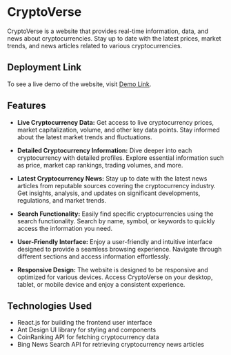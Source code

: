 # CryptoVerse

CryptoVerse is a website that provides real-time information, data, and news about cryptocurrencies. Stay up to date with the latest prices, market trends, and news articles related to various cryptocurrencies.

## Deployment Link

To see a live demo of the website, visit [Demo Link](https://crypto-verse-ayush07.vercel.app).

## Features

- **Live Cryptocurrency Data:** Get access to live cryptocurrency prices, market capitalization, volume, and other key data points. Stay informed about the latest market trends and fluctuations.

- **Detailed Cryptocurrency Information:** Dive deeper into each cryptocurrency with detailed profiles. Explore essential information such as price, market cap rankings, trading volumes, and more.

- **Latest Cryptocurrency News:** Stay up to date with the latest news articles from reputable sources covering the cryptocurrency industry. Get insights, analysis, and updates on significant developments, regulations, and market trends.

- **Search Functionality:** Easily find specific cryptocurrencies using the search functionality. Search by name, symbol, or keywords to quickly access the information you need.

- **User-Friendly Interface:** Enjoy a user-friendly and intuitive interface designed to provide a seamless browsing experience. Navigate through different sections and access information effortlessly.

- **Responsive Design:** The website is designed to be responsive and optimized for various devices. Access CryptoVerse on your desktop, tablet, or mobile device and enjoy a consistent experience.

## Technologies Used

- React.js for building the frontend user interface
- Ant Design UI library for styling and components
- CoinRanking API for fetching cryptocurrency data
- Bing News Search API for retrieving cryptocurrency news articles




